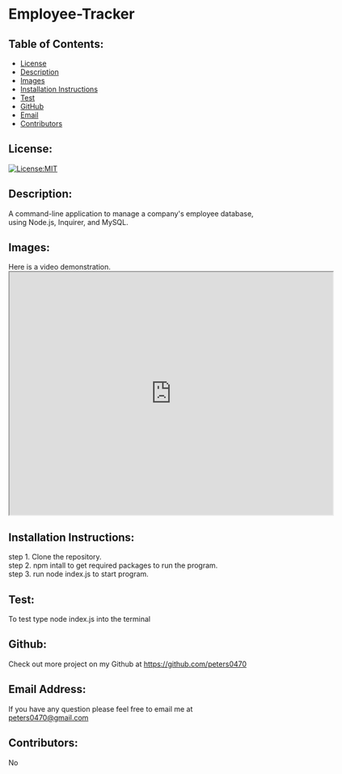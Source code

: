 # Employee-Tracker
  ## Table of Contents: 
  - [License](#license)
  - [Description](#description)
  - [Images](#images)
  - [Installation Instructions](#installation-Instructions)
  - [Test](#test)
  - [GitHub](#gitHub)
  - [Email](#email-address)
  - [Contributors](#contributors)

  ## License:
  [![License:MIT](https://img.shields.io/badge/License-MIT-yellow.svg)](https://opensource.org/licenses/MIT)

  ## Description:
  A command-line application to manage a company's employee database, using Node.js, Inquirer, and MySQL.

  ## Images:
   Here is a video demonstration.  <iframe src="https://drive.google.com/file/d/13Ul0optdMSv5ybTGEkm5PwZCZC_Z1UnV/preview" width="640" height="480"></iframe>

  ## Installation Instructions: 
  step 1. Clone the repository. \
  step 2. npm intall to get required packages to run the program. \
  step 3. run node index.js to start program. 

  ## Test: 
  To test type node index.js into the terminal

  ## Github: 
  Check out more project on my Github at https://github.com/peters0470

  ## Email Address:
  If you have any question please feel free to email me at peters0470@gmail.com

  ## Contributors:
  No
  